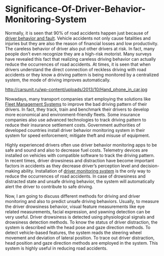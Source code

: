# Significance-Of-Driver-Behavior-Monitoring-System
Normally, it is seen that 90% of road accidents happen just because of <a href="https://www.en.wikipedia.org/wiki/Driving_simulator">driver behavior and fault</a>. Vehicle accidents not only cause fatalities and injuries but they are also the reason of financial losses and low productivity. The careless behavior of driver also put other drivers at risk. In fact, many people don’t even recognize they are a high-risk motorist. Many surveys have revealed this fact that realizing careless driving behavior can actually reduce the occurrences of road accidents. At times, it is seen that when drivers understand the direct connection of reckless driving with road accidents or they know a driving pattern is being monitored by a centralized system, the mode of driving improves automatically. 

http://carsunit.ru/wp-content/uploads/2013/10/Hand_phone_in_car.jpg

Nowadays, many transport companies start employing the solutions like <a href="http://www.ermtelematics.com/gps-avl-fleet-management-system-managing-fleet/">Fleet Management Systems</a> to improve the bad driving pattern of their drivers. In fact, they track, train and benchmark their drivers to develop more economical and environment-friendly fleets. Some insurance companies also use advanced technologies to track driving pattern to reduce their insurance settlement costs. Government authorities of developed countries install driver behavior monitoring system in their system for speed enforcement; mitigate theft and misuse of equipment. 

Highly experienced drivers often use driver behavior monitoring apps to be safe and sound and also to decrease fuel costs. Telemetry devices are installed on vehicles with compatible software to track the driving pattern. In recent times, driver drowsiness and distraction have become important factors in accidents as they decrease driver’s perception level and decision-making ability. Installation of <a href="http://www.ermtelematics.com/driver-behavior-blackbox/">driver monitoring system</a> is the only way to reduce the occurrences of road accidents. In case of drowsiness and distracted state and unsafe driving behavior, the system will automatically alert the driver to contribute to safe driving.  

Now, I am going to discuss different methods for driving and driver monitoring and also to predict unsafe driving behaviors. Usually, to measure the driver drowsiness behavior, visual feature measurements like eye related measurements, facial expression, and yawning detection can be very useful. Driver drowsiness is detected using physiological signals and drowsiness detection methods. To know the status of driver distraction, the system is described with the head pose and gaze direction methods. To detect vehicle-based features, the system reads the steering wheel movement and deviation of lateral position. To trace out driver distraction, head position and gaze direction methods are employed in the system. This system is highly useful in reducing road accidents. 
